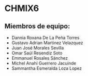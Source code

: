 # CHMIX6
## Miembros de equipo:
* Dannia Roxana De La Peña Torres
* Gustavo Adrian Martinez Velazquez
* Juan José Morales Sevilla
* Omar Saúl Resendiz Soto
* Emmanuel Rosales Sánchez
* Michel Anahí Guerrero Jacuinde
* Sammantha Esmeralda Loza Lopez
